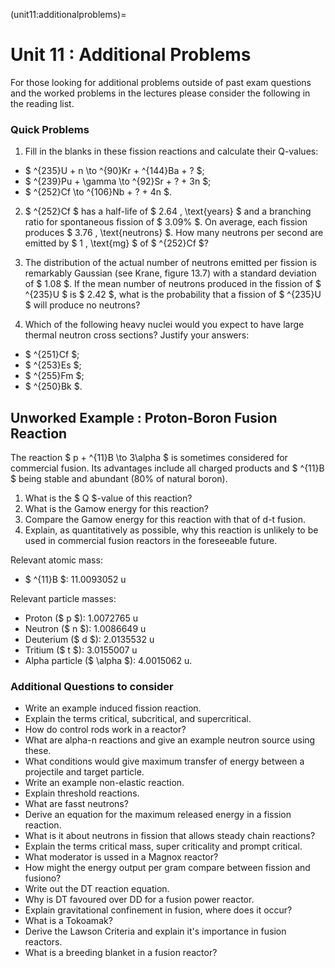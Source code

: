 (unit11:additionalproblems)=
# Unit 11 : Additional Problems

For those looking for additional problems outside of past exam questions and the worked problems in the lectures please consider the following in the reading list.

### Quick Problems

1. Fill in the blanks in these fission reactions and calculate their Q-values:
- $ ^{235}U + n \to ^{90}Kr + ^{144}Ba + ? $;
- $ ^{239}Pu + \gamma \to ^{92}Sr + ? + 3n $;
- $ ^{252}Cf \to ^{106}Nb + ? + 4n $.

2. $ ^{252}Cf $ has a half-life of $ 2.64 \, \text{years} $ and a branching ratio for spontaneous fission of $ 3.09\% $. On average, each fission produces $ 3.76 \, \text{neutrons} $. How many neutrons per second are emitted by $ 1 \, \text{mg} $ of $ ^{252}Cf $?

3. The distribution of the actual number of neutrons emitted per fission is remarkably Gaussian (see Krane, figure 13.7) with a standard deviation of $ 1.08 $. If the mean number of neutrons produced in the fission of $ ^{235}U $ is $ 2.42 $, what is the probability that a fission of $ ^{235}U $ will produce no neutrons?

4. Which of the following heavy nuclei would you expect to have large thermal neutron cross sections? Justify your answers:
- $ ^{251}Cf $;
- $ ^{253}Es $;
- $ ^{255}Fm $;
- $ ^{250}Bk $.



## Unworked Example : Proton-Boron Fusion Reaction

The reaction $ p + ^{11}B \to 3\alpha $ is sometimes considered for commercial fusion. Its advantages include all charged products and $ ^{11}B $ being stable and abundant (80% of natural boron). 

1. What is the $ Q $-value of this reaction?
2. What is the Gamow energy for this reaction?
3. Compare the Gamow energy for this reaction with that of d-t fusion.
4. Explain, as quantitatively as possible, why this reaction is unlikely to be used in commercial fusion reactors in the foreseeable future.

Relevant atomic mass:
- $ ^{11}B $: 11.0093052 u

Relevant particle masses:
- Proton ($ p $): 1.0072765 u
- Neutron ($ n $): 1.0086649 u
- Deuterium ($ d $): 2.0135532 u
- Tritium ($ t $): 3.0155007 u
- Alpha particle ($ \alpha $): 4.0015062 u.




### Additional Questions to consider

- Write an example induced fission reaction.
- Explain the terms critical, subcritical, and supercritical.
- How do control rods work in a reactor?
- What are alpha-n reactions and give an example neutron source using these.
- What conditions would give maximum transfer of energy between a projectile and target particle.
- Write an example non-elastic reaction.
- Explain threshold reactions.
- What are fasst neutrons?
- Derive an equation for the maximum released energy in a fission reaction.
- What is it about neutrons in fission that allows steady chain reactions?
- Explain the terms critical mass, super criticality and prompt critical.
- What moderator is ussed in a Magnox reactor?
- How might the energy output per gram compare between fission and fusiono?
- Write out the DT reaction equation.
- Why is DT favoured over DD for a fusion power reactor.
- Explain gravitational confinement in fusion, where does it occur?
- What is a Tokoamak?
- Derive the Lawson Criteria and explain it's importance in fusion reactors.
- What is a breeding blanket in a fusion reactor?